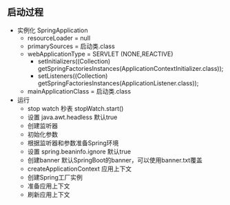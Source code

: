 ## 启动过程

- 实例化 SpringApplication
  - resourceLoader = null
  - primarySources = 启动类.class
  - webApplicationType = SERVLET (NONE,REACTIVE)
	- setInitializers((Collection) getSpringFactoriesInstances(ApplicationContextInitializer.class));
	- setListeners((Collection) getSpringFactoriesInstances(ApplicationListener.class));
  - mainApplicationClass = 启动类.class
- 运行
  - stop watch 秒表 stopWatch.start()
  - 设置 java.awt.headless 默认true
  - 创建监听器
  - 初始化参数
  - 根据监听器和参数准备Spring环境
  - 设置 spring.beaninfo.ignore 默认true
  - 创建banner 默认SpringBoot的banner，可以使用banner.txt覆盖
  - createApplicationContext 应用上下文
  - 创建Spring工厂实例
  - 准备应用上下文
  - 刷新应用上下文
